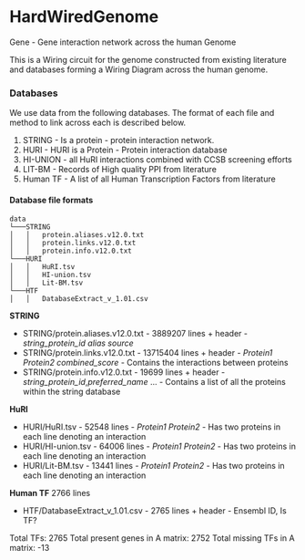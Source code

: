 # HardWiredGenome
Gene - Gene interaction network across the human Genome


This is a Wiring circuit for the genome constructed from existing literature and databases forming a Wiring Diagram across the human genome. 




### Databases
We use data from the following databases. The format of each file and method to link across each is described below.


1. STRING - Is a protein - protein interaction network.
2. HURI - HURI is a Protein - Protein interaction database 
3. HI-UNION - all HuRI interactions combined with CCSB screening efforts
4. LIT-BM - Records of High quality PPI from literature
5. Human TF - A list of all Human Transcription Factors from literature

#### Database file formats

```
data
└───STRING
│   │   protein.aliases.v12.0.txt
│   │   protein.links.v12.0.txt 
│   │   protein.info.v12.0.txt 
└───HURI
│   │   HuRI.tsv
│   │   HI-union.tsv
│   │   Lit-BM.tsv   
└───HTF
│   │   DatabaseExtract_v_1.01.csv
```

<b>STRING</b>
- STRING/protein.aliases.v12.0.txt - 3889207 lines + header - *string_protein_id* *alias* *source* 
- STRING/protein.links.v12.0.txt - 13715404 lines + header - *Protein1* *Protein2* *combined_score* - Contains the interactions between proteins 
- STRING/protein.info.v12.0.txt -  19699 lines + header - *string_protein_id*,*preferred_name* ... - Contains a list of all the proteins within the string database

<b>HuRI</b>
- HURI/HuRI.tsv - 52548 lines - *Protein1* *Protein2* - Has two proteins in each line denoting an interaction 
- HURI/HI-union.tsv - 64006 lines - *Protein1* *Protein2* -  Has two proteins in each line denoting an interaction
- HURI/Lit-BM.tsv - 13441 lines - *Protein1* *Protein2* - Has two proteins in each line denoting an interaction 


<b>Human TF</b>
2766 lines
- HTF/DatabaseExtract_v_1.01.csv  - 2765 lines + header - Ensembl ID, Is TF?


Total TFs: 2765
Total present genes in A matrix: 2752
Total missing TFs in A matrix: -13